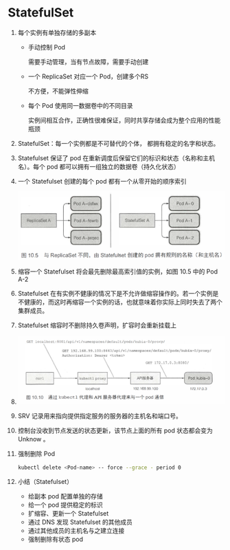 # StatefulSet

1. 每个实例有单独存储的多副本

   - 手动控制 Pod

     需要手动管理，当有节点故障，需要手动创建

   - 一个 ReplicaSet 对应一个 Pod，创建多个RS

     不方便，不能弹性伸缩

   - 每个 Pod 使用同一数据卷中的不同目录

     实例间相互合作，正确性很难保证，同时共享存储会成为整个应用的性能瓶颈

2. StatefulSet：每一个实例都是不可替代的个体， 都拥有稳定的名字和状态。

3. Statefulset 保证了 pod 在重新调度后保留它们的标识和状态（名称和主机名）。每个 pod 都可以拥有一组独立的数据卷（持久化状态）

4. 一个 Statefulset 创建的每个 pod 都有一个从零开始的顺序索引

   ![1565075319353](1565075319353.png)

5. 缩容一个 Statefulset 将会最先删除最高索引值的实例，如图 10.5 中的 Pod A-2

6. Statefulset 在有实例不健康的情况下是不允许做缩容操作的。若一个实例是不健康的，而这时再缩容一个实例的话，也就意味着你实际上同时失去了两个集群成员。

7. Statefulset 缩容时不删除持久卷声明，扩容时会重新挂载上

8. ![1565077125435](1565077125435.png)

9. SRV 记录用来指向提供指定服务的服务器的主机名和端口号。

10. 控制台没收到节点发送的状态更新，该节点上面的所有 pod 状态都会变为 Unknow 。

11. 强制删除 Pod

    ```bash
    kubectl delete <Pod-name> -- force --grace - period 0
    ```

12. 小结（Statefulset）

    - 给副本 pod 配置单独的存储
    - 给一个 pod 提供稳定的标识
    - 扩缩容、更新一个 Statefulset
    - 通过 DNS 发现 Statefulset 的其他成员
    - 通过其他成员的主机名与之建立连接
    - 强制删除有状态 pod

